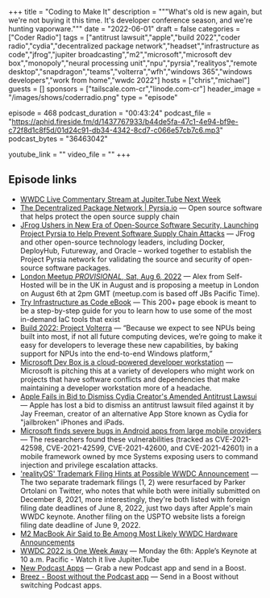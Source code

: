 +++
title = "Coding to Make It"
description = """What's old is new again, but we're not buying it this time. It's developer conference season, and we're hunting vaporware."""
date = "2022-06-01"
draft = false
categories = ["Coder Radio"]
tags = ["antitrust lawsuit","apple","build 2022","coder radio","cydia","decentralized package network","headset","infrastructure as code","jfrog","jupiter broadcasting","m2","microsoft","microsoft dev box","monopoly","neural processing unit","npu","pyrsia","realityos","remote desktop","snapdragon","teams","volterra","wfh","windows 365","windows developers","work from home","wwdc 2022"]
hosts = ["chris","michael"]
guests = []
sponsors = ["tailscale.com-cr","linode.com-cr"]
header_image = "/images/shows/coderradio.png"
type = "episode"

episode = 468
podcast_duration = "00:43:24"
podcast_file = "https://aphid.fireside.fm/d/1437767933/b44de5fa-47c1-4e94-bf9e-c72f8d1c8f5d/01d24c91-db34-4342-8cd7-c066e57cb7c6.mp3"
podcast_bytes = "36463042"

youtube_link = ""
video_file = ""
+++

## Episode links

  * [WWDC Live Commentary Stream at Jupiter.Tube Next Week](https://jupiter.tube/c/live/videos "WWDC Live Commentary Stream at Jupiter.Tube Next Week")
  * [The Decentralized Package Network | Pyrsia.io](https://pyrsia.io/ "The Decentralized Package Network | Pyrsia.io") — Open source software that helps protect the open source supply chain
  * [JFrog Ushers in New Era of Open-Source Software Security, Launching Project Pyrsia to Help Prevent Software Supply Chain Attacks](https://jfrog.com/press/jfrog-ushers-in-new-era-of-open-source-software-security-launching-project-pyrsia/ "JFrog Ushers in New Era of Open-Source Software Security, Launching Project Pyrsia to Help Prevent Software Supply Chain Attacks") — JFrog and other open-source technology leaders, including Docker, DeployHub, Futureway, and Oracle – worked together to establish the Project Pyrsia network for validating the source and security of open-source software packages.
  * [London Meetup *PROVISIONAL*, Sat, Aug 6, 2022](https://www.meetup.com/jupiterbroadcasting/events/286056077/ "London Meetup *PROVISIONAL*, Sat, Aug 6, 2022") — Alex from Self-Hosted will be in the UK in August and is proposing a meetup in London on August 6th at 2pm GMT (meetup.com is based off JBs Pacific Time).
  * [Try Infrastructure as Code eBook](https://www.linode.com/content/try-infrastructure-as-code-ebook-series/ "Try Infrastructure as Code eBook") — This 200+ page ebook is meant to be a step-by-step guide for you to learn how to use some of the most in-demand IaC tools that exist
  * [Build 2022: Project Volterra](https://www.thurrott.com/hardware/267523/build-2022-project-volterra-is-a-new-arm-powered-mini-pc-for-developers "Build 2022: Project Volterra") — “Because we expect to see NPUs being built into most, if not all future computing devices, we’re going to make it easy for developers to leverage these new capabilities, by baking support for NPUs into the end-to-end Windows platform,”
  * [Microsoft Dev Box is a cloud-powered developer workstation](https://www.theverge.com/2022/5/24/23137602/microsoft-dev-box-azure-workstation-cloud-build "Microsoft Dev Box is a cloud-powered developer workstation") — Microsoft is pitching this at a variety of developers who might work on projects that have software conflicts and dependencies that make maintaining a developer workstation more of a headache.
  * [Apple Fails in Bid to Dismiss Cydia Creator's Amended Antitrust Lawsui](https://www.macrumors.com/2022/05/30/judge-allows-cydia-lawsuit-against-apple/ "Apple Fails in Bid to Dismiss Cydia Creator's Amended Antitrust Lawsui") — Apple has lost a bid to dismiss an antitrust lawsuit filed against it by Jay Freeman, creator of an alternative App Store known as Cydia for "jailbroken" iPhones and iPads.
  * [Microsoft finds severe bugs in Android apps from large mobile providers](https://www.bleepingcomputer.com/news/security/microsoft-finds-severe-bugs-in-android-apps-from-large-mobile-providers/ "Microsoft finds severe bugs in Android apps from large mobile providers") — The researchers found these vulnerabilities (tracked as CVE-2021-42598, CVE-2021-42599, CVE-2021-42600, and CVE-2021-42601) in a mobile framework owned by mce Systems exposing users to command injection and privilege escalation attacks.
  * ['realityOS' Trademark Filing Hints at Possible WWDC Announcement](https://www.macrumors.com/2022/05/29/realityos-trademark-filing-ahead-of-wwdc/ "'realityOS' Trademark Filing Hints at Possible WWDC Announcement") — The two separate trademark filings (1, 2) were resurfaced by Parker Ortolani on Twitter, who notes that while both were initially submitted on December 8, 2021, more interestingly, they're both listed with foreign filing date deadlines of June 8, 2022, just two days after Apple's main WWDC keynote. Another filing on the USPTO website lists a foreign filing date deadline of June 9, 2022.
  * [M2 MacBook Air Said to Be Among Most Likely WWDC Hardware Announcements](https://www.macrumors.com/2022/05/29/m2-macbook-air-among-most-likely-wwdc-unveilings/ "M2 MacBook Air Said to Be Among Most Likely WWDC Hardware Announcements")
  * [WWDC 2022 is One Week Away](https://www.macrumors.com/2022/05/30/wwdc-2022-is-one-week-away/ "WWDC 2022 is One Week Away") — Monday the 6th: Apple’s Keynote at 10 a.m. Pacific - Watch it live Jupiter.Tube
  * [New Podcast Apps](https://podcastindex.org/apps?appTypes=app&elements=Chapters%2CValue "New Podcast Apps") — Grab a new Podcast app and send in a Boost.
  * [Breez - Boost without the Podcast app](https://breez.technology/ "Breez - Boost without the Podcast app") — Send in a Boost without switching Podcast apps.

